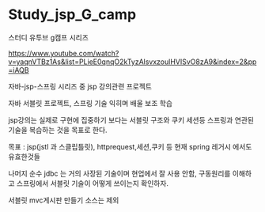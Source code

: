 # Study_jsp_G_camp
스터디 유투브 g캠프 시리즈 

https://www.youtube.com/watch?v=yaqnVTBz1As&list=PLieE0qnqO2kTyzAlsvxzoulHVISvO8zA9&index=2&pp=iAQB

자바-jsp-스프링 시리즈 중 jsp 강의관련 프로젝트

자바 서블릿 프로젝트, 스프링 기술 익히며 배울 보조 학습

jsp강의는 실제로 구현에 집중하기 보다는 서블릿 구조와 쿠키 세션등 스프링과 연관된 기술을 복습하는 것을 목표로 한다. 

목표 : jsp(jstl 과 스클립틀릿), httprequest,세션,쿠키 등 현재 spring 레거시 에서도 유효한것들

나머지 순수 jdbc 는 거의 사장된 기술이며 현업에서 잘 사용 안함, 구동원리를 이해하고 스프링에서 서블릿 기술이 어떻게 쓰이는지 확인하자.

서블릿 mvc게시판 만들기 소스는 제외
